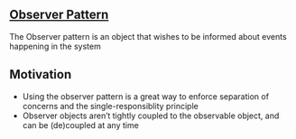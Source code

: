 ##  <a href="https://www.patterns.dev/posts/observer-pattern/" target="_blank">Observer Pattern</a>

The Observer pattern is an object that wishes to be informed about events happening in the system

## Motivation

- Using the observer pattern is a great way to enforce separation of concerns and the single-responsiblity principle
- Observer objects aren’t tightly coupled to the observable object, and can be (de)coupled at any time